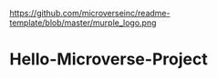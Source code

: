 https://github.com/microverseinc/readme-template/blob/master/murple_logo.png
# Hello-Microverse-Project

